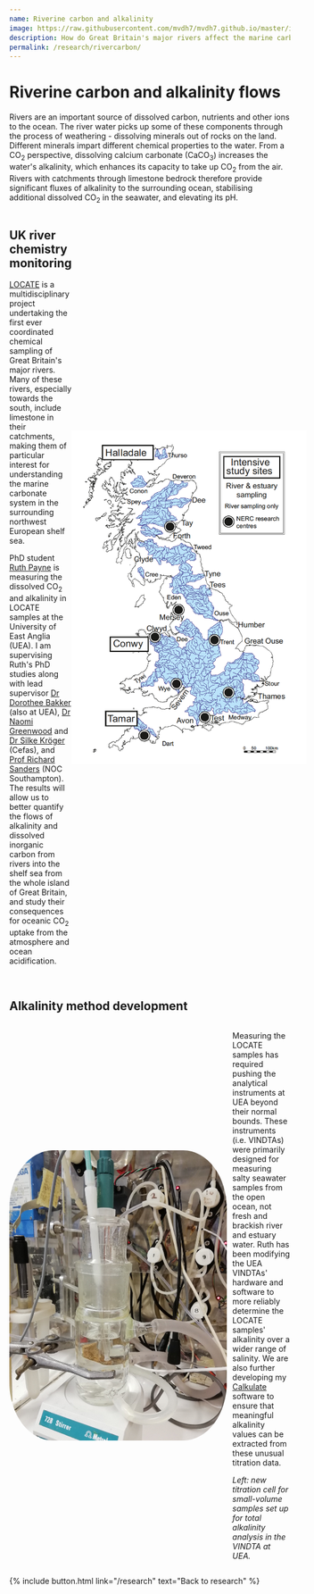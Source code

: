 ```yaml
---
name: Riverine carbon and alkalinity
image: https://raw.githubusercontent.com/mvdh7/mvdh7.github.io/master/images/rivercarbon/tamar.png
description: How do Great Britain's major rivers affect the marine carbonate system in their estuaries and in the surrounding continental shelf sea?
permalink: /research/rivercarbon/
---
```


<!-- https://raw.githubusercontent.com/mvdh7/mvdh7.github.io/master/images/locate.png -->

# Riverine carbon and alkalinity flows

Rivers are an important source of dissolved carbon, nutrients and other ions to the ocean. The river water picks up some of these components through the process of weathering - dissolving minerals out of rocks on the land. Different minerals impart different chemical properties to the water. From a CO<sub>2</sub> perspective, dissolving calcium carbonate (CaCO<sub>3</sub>) increases the water's alkalinity, which enhances its capacity to take up CO<sub>2</sub> from the air. Rivers with catchments through limestone bedrock therefore provide significant fluxes of alkalinity to the surrounding ocean, stabilising additional dissolved CO<sub>2</sub> in the seawater, and elevating its pH.

<div style="display:flex; align-items:center">

<div>
<h2>UK river chemistry monitoring</h2>
<p><a href="http://locate.ac.uk/">LOCATE</a> is a multidisciplinary project undertaking the first ever coordinated chemical sampling of Great Britain's major rivers. Many of these rivers, especially towards the south, include limestone in their catchments, making them of particular interest for understanding the marine carbonate system in the surrounding northwest European shelf sea.</p>

<p>PhD student <a href="https://people.uea.ac.uk/ruth_s_payne">Ruth Payne</a> is measuring the dissolved CO<sub>2</sub> and alkalinity in LOCATE samples at the University of East Anglia (UEA). I am supervising Ruth's PhD studies along with lead supervisor <a href="https://people.uea.ac.uk/d_bakker">Dr Dorothee Bakker</a> (also at UEA), <a href="https://people.uea.ac.uk/n_greenwood">Dr Naomi Greenwood</a> and <a href="https://www.cefas.co.uk/about-us/people/dr-silke-kroeger/">Dr Silke Kröger</a> (Cefas), and <a href="https://noc.ac.uk/people/rics">Prof Richard Sanders</a> (NOC Southampton). The results will allow us to better quantify the flows of alkalinity and dissolved inorganic carbon from rivers into the shelf sea from the whole island of Great Britain, and study their consequences for oceanic CO<sub>2</sub> uptake from the atmosphere and ocean acidification.</p>

<br />
</div>

<img src="https://raw.githubusercontent.com/mvdh7/mvdh7.github.io/master/images/rivercarbon/locate.png" alt="Map of UK river catchments investigated by the LOCATE research programme." width="421" height="597" />

</div>

## Alkalinity method development

<div style="display:flex; align-items:center">

<img src="https://raw.githubusercontent.com/mvdh7/mvdh7.github.io/master/images/rivercarbon/uea-alk-cell.jpg" width="390" height="520" style="border-radius:20%" />

<div style="padding-left:2%">
<p>Measuring the LOCATE samples has required pushing the analytical instruments at UEA beyond their normal bounds. These instruments (i.e. VINDTAs) were primarily designed for measuring salty seawater samples from the open ocean, not fresh and brackish river and estuary water. Ruth has been modifying the UEA VINDTAs' hardware and software to more reliably determine the LOCATE samples' alkalinity over a wider range of salinity. We are also further developing my <a href="../calkulate">Calkulate</a> software to ensure that meaningful alkalinity values can be extracted from these unusual titration data.</p>

<p><i>Left: new titration cell for small-volume samples set up for total alkalinity analysis in the VINDTA at UEA.</i></p>
</div>
</div>

<p class="text-center">
{% include button.html link="/research" text="Back to research" %}
</p>

